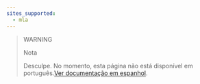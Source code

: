 ```yaml
---
sites_supported:
  - mla
---
```


> WARNING
>
> Nota
>
> Desculpe. No momento, esta página não está disponível em português.[Ver documentação em espanhol](https://www.mercadopago.com.ar/developers/es/guides/payments/web-payment-checkout/integration/).
